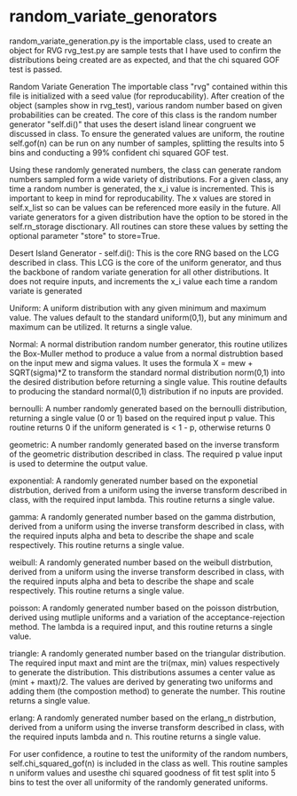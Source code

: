 # random_variate_genorators

random_variate_generation.py is the importable class, used to create an object for RVG
rvg_test.py are sample tests that I have used to confirm the distributions being created are as expected, and that the chi squared GOF test is passed.

Random Variate Generation
The importable class "rvg" contained within this file is initialized with a seed value (for reproducability). After creation of the object (samples show in rvg_test), various random number based on given probabilities can be created. The core of this class is the random number generator "self.di()" that uses the desert island linear congruent we discussed in class. To ensure the generated values are uniform, the routine self.gof(n) can be run on any number of samples, splitting the results into 5 bins and conducting a 99% confident chi squared GOF test.

Using these randomly generated numbers, the class can generate random numbers sampled form a wide variety of distributions. For a given class, any time a random number is generated, the x_i value is incremented. This is important to keep in mind for reproducability. The x values are stored in self.x_list so can be values can be referenced more easily in the future. All variate generators for a given distribution have the option to be stored in the self.rn_storage disctionary. All routines can store these values by setting the optional parameter "store" to store=True.

Desert Island Generator - self.di():
This is the core RNG based on the LCG described in class. This LCG is the core of the uniform generator, and thus the backbone of random variate generation for all other distributions. It does not require inputs, and increments the x_i value each time a random variate is generated

Uniform:
A uniform distribution with any given minimum and maximum value. The values default to the standard uniform(0,1), but any minimum and maximum can be utilized. It returns a single value.

Normal:
A normal distribution random number generator, this routine utilizes the Box-Muller method to produce a value from a normal distrubtion based on the input mew and sigma values. It uses the formula X = mew + SQRT(sigma)*Z to transform the standard normal distribution norm(0,1) into the desired distribution before returning a single value. This routine defaults to producing the standard normal(0,1) distribution if no inputs are provided.

bernoulli:
A number randomly generated based on the bernoulli distribution, returning a single value (0 or 1) based on the required input p value. This routine returns 0 if the uniform generated is < 1 - p, otherwise returns 0

geometric:
A number randomly generated based on the inverse transform of the geometric distribution described in class. The required p value input is used to determine the output value.

exponential:
A randomly generated number based on the exponetial distrbution, derived from a uniform using the inverse transform described in class, with the required input lambda. This routine returns a single value.

gamma:
A randomly generated number based on the gamma distrbution, derived from a uniform using the inverse transform described in class, with the required inputs alpha and beta to describe the shape and scale respectively. This routine returns a single value.

weibull:
A randomly generated number based on the weibull distrbution, derived from a uniform using the inverse transform described in class, with the required inputs alpha and beta to describe the shape and scale respectively. This routine returns a single value.

poisson:
A randomly generated number based on the poisson distrbution, derived using mutliple uniforms and a variation of the acceptance-rejection method. The lambda is a required input, and this routine returns a single value.

triangle:
A randomly generated number based on the triangular distribution. The required input maxt and mint are the tri(max, min) values respectively to generate the distribution. This distributions assumes a center value as (mint + maxt)/2. The values are derived by generating two uniforms and adding them (the compostion method) to generate the number. This routine returns a single value.

erlang:
A randomly generated number based on the erlang_n distrbution, derived from a uniform using the inverse transform described in class, with the required inputs lambda and n. This routine returns a single value.


For user confidence, a routine to test the uniformity of the random numbers, self.chi_squared_gof(n) is included in the class as well. This routine samples n uniform values and usesthe chi squared goodness of fit test split into 5 bins to test the over all uniformity of the randomly generated uniforms.
